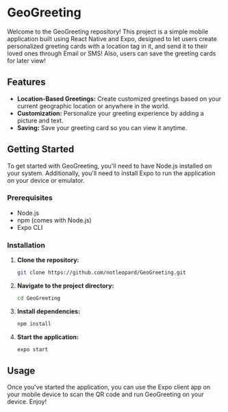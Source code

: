 # GeoGreeting
Welcome to the GeoGreeting repository! This project is a simple mobile application built using React Native and Expo, designed to let users create personalized greeting cards with a location tag in it, and send it to their loved ones through Email or SMS! Also, users can save the greeting cards for later view! 

## Features

- **Location-Based Greetings:** Create customized greetings based on your current geographic location or anywhere in the world.
- **Customization:** Personalize your greeting experience by adding a picture and text.
- **Saving:** Save your greeting card so you can view it anytime.

## Getting Started

To get started with GeoGreeting, you'll need to have Node.js installed on your system. Additionally, you'll need to install Expo to run the application on your device or emulator.

### Prerequisites

- Node.js
- npm (comes with Node.js)
- Expo CLI

### Installation

1. **Clone the repository:**
   ```bash
   git clone https://github.com/notleopard/GeoGreeting.git
   ```
2. **Navigate to the project directory:**
   ```bash
   cd GeoGreeting
   ```
3. **Install dependencies:**
   ```bash
   npm install
   ```
4. **Start the application:**
   ```bash
   expo start
   ```

## Usage

Once you've started the application, you can use the Expo client app on your mobile device to scan the QR code and run GeoGreeting on your device. Enjoy!

